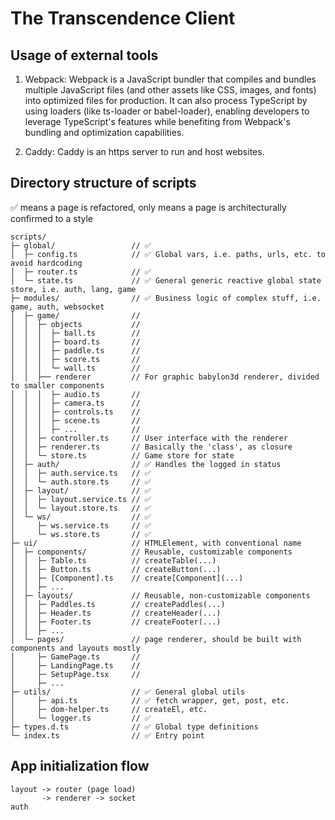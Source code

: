 # The Transcendence Client

## Usage of external tools

1. Webpack: Webpack is a JavaScript bundler that compiles and bundles multiple JavaScript files (and other assets like CSS, images, and fonts) into optimized files for production. It can also process TypeScript by using loaders (like ts-loader or babel-loader), enabling developers to leverage TypeScript's features while benefiting from Webpack's bundling and optimization capabilities.

2. Caddy: Caddy is an https server to run and host websites.

## Directory structure of scripts

✅ means a page is refactored, only means a page is architecturally confirmed to a style

```
scripts/
├─ global/                 // ✅
│  ├─ config.ts            // ✅ Global vars, i.e. paths, urls, etc. to avoid hardcoding
│  ├─ router.ts            // ✅
│  └─ state.ts             // ✅ General generic reactive global state store, i.e. auth, lang, game
├─ modules/                // ✅ Business logic of complex stuff, i.e. game, auth, websocket
│  ├─ game/                //
│  │  ├─ objects           //
│  │  │  ├─ ball.ts        //
│  │  │  ├─ board.ts       //
│  │  │  ├─ paddle.ts      //
│  │  │  ├─ score.ts       //
│  │  │  └─ wall.ts        //
│  │  ├── renderer         // For graphic babylon3d renderer, divided to smaller components
│  │  │  ├─ audio.ts       //
│  │  │  ├─ camera.ts      //
│  │  │  ├─ controls.ts    //
│  │  │  ├─ scene.ts       //
│  │  │  ├─ ...            //
│  │  ├─ controller.ts     // User interface with the renderer
│  │  ├─ renderer.ts       // Basically the 'class', as closure
│  │  └─ store.ts          // Game store for state
│  ├─ auth/                // ✅ Handles the logged in status
│  │  ├─ auth.service.ts   // ✅
│  │  └─ auth.store.ts     // ✅
│  ├─ layout/              // ✅
│  │  ├─ layout.service.ts // ✅
│  │  └─ layout.store.ts   // ✅
│  └─ ws/                  // ✅
│     ├─ ws.service.ts     // ✅
│     └─ ws.store.ts       // ✅
├─ ui/                     // HTMLElement, with conventional name
│  ├─ components/          // Reusable, customizable components
│  │  ├─ Table.ts          // createTable(...)
│  │  ├─ Button.ts         // createButton(...)
│  │  ├─ [Component].ts    // create[Component](...)
│  │  ├─ ...
│  ├─ layouts/             // Reusable, non-customizable components
│  │  ├─ Paddles.ts        // createPaddles(...)
│  │  ├─ Header.ts         // createHeader(...)
│  │  ├─ Footer.ts         // createFooter(...)
│  │  ├─ ...
│  └─ pages/               // page renderer, should be built with components and layouts mostly
│     ├─ GamePage.ts       //
│     ├─ LandingPage.ts    //
│     ├─ SetupPage.tsx     //
│     ├─ ...
├─ utils/                  // ✅ General global utils
│     ├─ api.ts            // ✅ fetch wrapper, get, post, etc.
│     ├─ dom-helper.ts     // createEl, etc.
│     └─ logger.ts         // ✅
├─ types.d.ts              // ✅ Global type definitions
└─ index.ts                // ✅ Entry point
```

## App initialization flow

```
layout -> router (page load)
       -> renderer -> socket
auth
```
